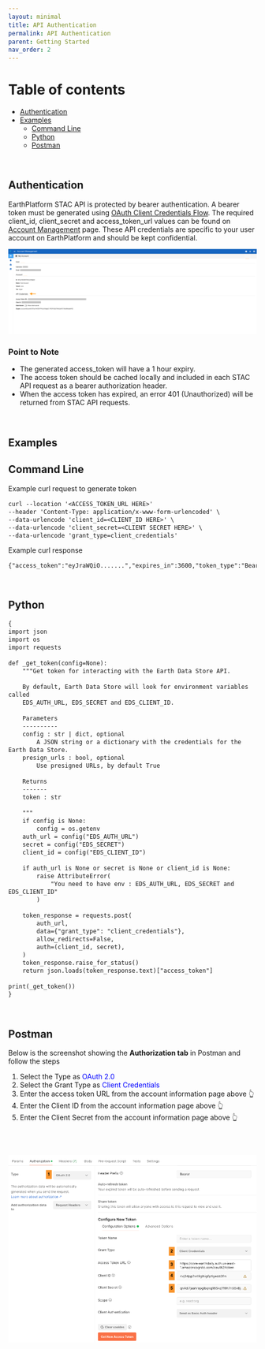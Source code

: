 ```yaml
---
layout: minimal
title: API Authentication
permalink: API Authentication
parent: Getting Started
nav_order: 2
---
```



# Table of contents
* [Authentication](#authentication)
* [Examples](#examples)
    * [Command Line](#command-line)
    * [Python](#python)
    * [Postman](#postman)

</br>

## Authentication


EarthPlatform STAC API is protected by bearer authentication.
A bearer token must be generated using [OAuth Client Credentials Flow](https://www.oauth.com/oauth2-servers/access-tokens/client-credentials/). The required client_id, client_secret and access_token_url values can be found on [Account Management](https://console.earthdaily.com/account) page. These API credentials are specific to your user account on EarthPlatform and should be kept confidential.

![Client Credentials](../Images/STAC%20API//Account%20Information.png)

### Point to Note

* The generated access_token will have a 1 hour expiry. 
* The access token should be cached locally and included in each STAC API request as a bearer authorization header.  
* When the access token has expired, an error 401 (Unauthorized) will be returned from STAC API requests. 

</br>

## Examples

## Command Line
Example curl request to generate token

```
curl --location '<ACCESS_TOKEN_URL HERE>'  
--header 'Content-Type: application/x-www-form-urlencoded' \
--data-urlencode 'client_id=<CLIENT_ID HERE>' \ 
--data-urlencode 'client_secret=<CLIENT SECRET HERE>' \
--data-urlencode 'grant_type=client_credentials'
```

Example curl response

```
{"access_token":"eyJraWQiO.......","expires_in":3600,"token_type":"Bearer"}
```
</br>

## Python

```
{
import json
import os
import requests

def _get_token(config=None):
    """Get token for interacting with the Earth Data Store API.

    By default, Earth Data Store will look for environment variables called
    EDS_AUTH_URL, EDS_SECRET and EDS_CLIENT_ID.

    Parameters
    ----------
    config : str | dict, optional
        A JSON string or a dictionary with the credentials for the Earth Data Store.
    presign_urls : bool, optional
        Use presigned URLs, by default True

    Returns
    -------
    token : str
    
    """
    if config is None:
        config = os.getenv
    auth_url = config("EDS_AUTH_URL")
    secret = config("EDS_SECRET")
    client_id = config("EDS_CLIENT_ID")
    
    if auth_url is None or secret is None or client_id is None:
        raise AttributeError(
            "You need to have env : EDS_AUTH_URL, EDS_SECRET and EDS_CLIENT_ID"
        )

    token_response = requests.post(
        auth_url,
        data={"grant_type": "client_credentials"},
        allow_redirects=False,
        auth=(client_id, secret),
    )
    token_response.raise_for_status()
    return json.loads(token_response.text)["access_token"]

print(_get_token())
}
```
</br>

## Postman

Below is the screenshot showing the **Authorization tab** in Postman and follow the steps 

1. Select the Type as <span style = "color: blue">OAuth 2.0</span>
2. Select the Grant Type as <span style = "color: blue">Client Credentials</span>
3. Enter the access token URL from the account information page above :point_up_2:
4. Enter the Client ID from the account information page above :point_up_2:
5. Enter the Client Secret from the account information page above :point_up_2:

</br>
</br>


![Postman](../Images/STAC%20API/Postman%20Configuration.png)